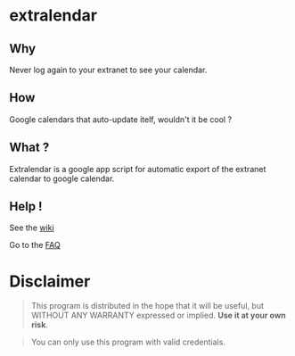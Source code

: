 extralendar
===========

## Why

Never log again to your extranet to see your calendar.

## How

Google calendars that auto-update itelf, wouldn't it be cool ?

## What ?

Extralendar is a google app script for automatic export of the extranet calendar to google calendar.

## Help !

See the [wiki](https://github.com/nobe4/extralendar/wiki)

Go to the [FAQ](https://github.com/nobe4/extralendar/wiki/FAQ)


# Disclaimer
> This program is distributed in the hope that it will be useful, but WITHOUT ANY WARRANTY expressed or implied. **Use it at your own risk**.

> You can only use this program with valid credentials.
